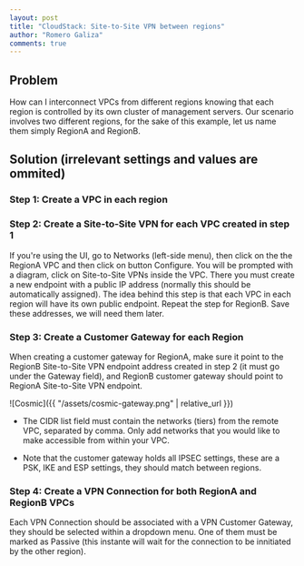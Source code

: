 ```yaml
---
layout: post
title: "CloudStack: Site-to-Site VPN between regions"
author: "Romero Galiza"
comments: true
---
```


## Problem

How can I interconnect VPCs from different regions knowing that each region is controlled by its own cluster of management servers. Our scenario involves two different regions, for the sake of this example, let us name them simply RegionA and RegionB.

## Solution (irrelevant settings and values are ommited)

### Step 1: Create a VPC in each region

### Step 2: Create a Site-to-Site VPN for each VPC created in step 1

If you're using the UI, go to Networks (left-side menu), then click on the the RegionA VPC and then click on button Configure. You will be prompted with a diagram, click on Site-to-Site VPNs inside the VPC. There you must create a new endpoint with a public IP address (normally this should be automatically assigned). The idea behind this step is that each VPC in each region will have its own public endpoint. Repeat the step for RegionB. Save these addresses, we will need them later.

### Step 3: Create a Customer Gateway for each Region

When creating a customer gateway for RegionA, make sure it point to the RegionB Site-to-Site VPN endpoint address created in step 2 (it must go under the Gateway field), and RegionB customer gateway should point to RegionA Site-to-Site VPN endpoint.

![Cosmic]({{ "/assets/cosmic-gateway.png" | relative_url }})

* The CIDR list field must contain the networks (tiers) from the remote VPC, separated by comma. Only add networks that you would like to make accessible from within your VPC.

* Note that the customer gateway holds all IPSEC settings, these are a PSK, IKE and ESP settings, they should match between regions.

### Step 4: Create a VPN Connection for both RegionA and RegionB VPCs

Each VPN Connection should be associated with a VPN Customer Gateway, they should be selected within a dropdown menu. One of them must be marked as Passive (this instante will wait for the connection to be innitiated by the other region).
